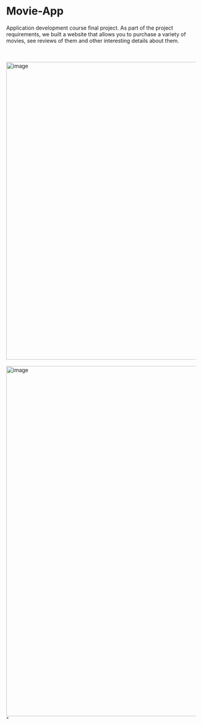 # Movie-App

Application development course final project.
As part of the project requirements, we built a website that allows you to purchase a variety of movies, see reviews of them and other interesting details about them.

<br></br>
<img width="789" alt="image" src="https://github.com/chenAmrani/Movie-App/assets/109721571/86db9ae3-4397-478f-80db-e4402a4fd378">
<br></br>
<img width="928" alt="image" src="https://github.com/chenAmrani/Movie-App/assets/109721571/10934e12-a306-48c7-9a2d-18f816a18e1d">"
